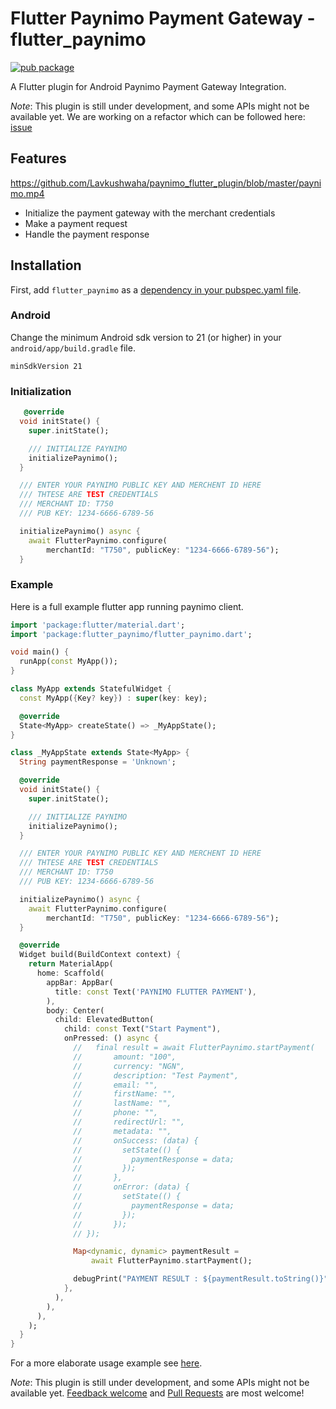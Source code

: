 # Flutter Paynimo Payment Gateway - flutter_paynimo

[![pub package](https://img.shields.io/pub/v/flutter_paynimo.svg)](https://pub.dev/packages/flutter_paynimo)

A Flutter plugin for Android Paynimo Payment Gateway Integration.

*Note*: This plugin is still under development, and some APIs might not be available yet. We are working on a refactor which can be followed here: [issue]()

## Features

https://github.com/Lavkushwaha/paynimo_flutter_plugin/blob/master/paynimo.mp4

* Initialize the payment gateway with the merchant credentials
* Make a payment request
* Handle the payment response

## Installation

First, add `flutter_paynimo` as a [dependency in your pubspec.yaml file](https://flutter.dev/using-packages/).

<!-- ### iOS


``` -->

### Android

Change the minimum Android sdk version to 21 (or higher) in your `android/app/build.gradle` file.

```
minSdkVersion 21
```


<!-- ### Web integration

For web integration details, see the -->

### Initialization


```dart
   @override
  void initState() {
    super.initState();

    /// INITIALIZE PAYNIMO
    initializePaynimo();
  }

  /// ENTER YOUR PAYNIMO PUBLIC KEY AND MERCHENT ID HERE
  /// THTESE ARE TEST CREDENTIALS
  /// MERCHANT ID: T750
  /// PUB KEY: 1234-6666-6789-56

  initializePaynimo() async {
    await FlutterPaynimo.configure(
        merchantId: "T750", publicKey: "1234-6666-6789-56");
  }
```

### Example

Here is a full example flutter app running paynimo client.

```dart
import 'package:flutter/material.dart';
import 'package:flutter_paynimo/flutter_paynimo.dart';

void main() {
  runApp(const MyApp());
}

class MyApp extends StatefulWidget {
  const MyApp({Key? key}) : super(key: key);

  @override
  State<MyApp> createState() => _MyAppState();
}

class _MyAppState extends State<MyApp> {
  String paymentResponse = 'Unknown';

  @override
  void initState() {
    super.initState();

    /// INITIALIZE PAYNIMO
    initializePaynimo();
  }

  /// ENTER YOUR PAYNIMO PUBLIC KEY AND MERCHENT ID HERE
  /// THTESE ARE TEST CREDENTIALS
  /// MERCHANT ID: T750
  /// PUB KEY: 1234-6666-6789-56

  initializePaynimo() async {
    await FlutterPaynimo.configure(
        merchantId: "T750", publicKey: "1234-6666-6789-56");
  }

  @override
  Widget build(BuildContext context) {
    return MaterialApp(
      home: Scaffold(
        appBar: AppBar(
          title: const Text('PAYNIMO FLUTTER PAYMENT'),
        ),
        body: Center(
          child: ElevatedButton(
            child: const Text("Start Payment"),
            onPressed: () async {
              //   final result = await FlutterPaynimo.startPayment(
              //       amount: "100",
              //       currency: "NGN",
              //       description: "Test Payment",
              //       email: "",
              //       firstName: "",
              //       lastName: "",
              //       phone: "",
              //       redirectUrl: "",
              //       metadata: "",
              //       onSuccess: (data) {
              //         setState(() {
              //           paymentResponse = data;
              //         });
              //       },
              //       onError: (data) {
              //         setState(() {
              //           paymentResponse = data;
              //         });
              //       });
              // });

              Map<dynamic, dynamic> paymentResult =
                  await FlutterPaynimo.startPayment();

              debugPrint("PAYMENT RESULT : ${paymentResult.toString()}");
            },
          ),
        ),
      ),
    );
  }
}


```

For a more elaborate usage example see [here](https://github.com/Lavkushwaha/paynimo_flutter_plugin/example/).

*Note*: This plugin is still under development, and some APIs might not be available yet.
[Feedback welcome](https://github.com/flutter/flutter/issues) and
[Pull Requests](https://github.com/flutter/plugins/pulls) are most welcome!